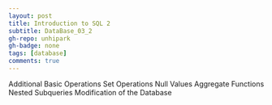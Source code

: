 ```yaml
---
layout: post
title: Introduction to SQL 2
subtitle: DataBase_03_2
gh-repo: unhipark
gh-badge: none
tags: [database]
comments: true
---
```

Additional Basic Operations
Set Operations
Null Values
Aggregate Functions
Nested Subqueries
Modification of the Database
